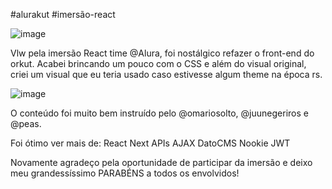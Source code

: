 #alurakut #imersão-react

![image](https://user-images.githubusercontent.com/44410208/126077196-e4ee579b-d32b-48a3-b258-7a122460428e.png)

Vlw pela imersão React time @Alura, foi nostálgico refazer o front-end do orkut.
Acabei brincando um pouco com o CSS e além do visual original, criei um visual que eu teria usado caso estivesse algum theme na época rs.

![image](https://user-images.githubusercontent.com/44410208/126077232-b3bb3704-d50c-4ea8-b379-fc0465a5fb66.png)

O conteúdo foi muito bem instruído pelo @omariosolto, @juunegeriros e @peas. 

Foi ótimo ver mais de:
  React
  Next
  APIs AJAX
  DatoCMS
  Nookie
  JWT
  
Novamente agradeço pela oportunidade de participar da imersão e deixo meu grandessíssimo PARABÉNS a todos os envolvidos!
